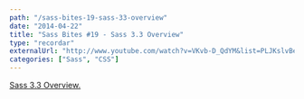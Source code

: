 ```yaml
---
path: "/sass-bites-19-sass-33-overview"
date: "2014-04-22"
title: "Sass Bites #19 - Sass 3.3 Overview"
type: "recordar"
externalUrl: "http://www.youtube.com/watch?v=VKvb-D_QdYM&list=PLJKslvBeWd2asAgzgrNdsaNs1N9E7V52I&feature=share"
categories: ["Sass", "CSS"]
---
```


[Sass 3.3 Overview.](http://www.youtube.com/watch?v=VKvb-D_QdYM&list=PLJKslvBeWd2asAgzgrNdsaNs1N9E7V52I&feature=share)

